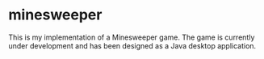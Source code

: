 # minesweeper
This is my implementation of a Minesweeper game. The game is currently under development and has been designed as a Java desktop application.
